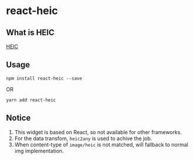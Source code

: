 # react-heic

## What is HEIC

[HEIC](https://en.wikipedia.org/wiki/High_Efficiency_Image_File_Format)

## Usage
```
npm install react-heic --save
```
OR
```
yarn add react-heic
```

## Notice
1. This widget is based on React, so not available for other frameworks.
2. For the data transfom, `heic2any` is used to achive the job.
3. When content-type of `image/heic` is not matched, will fallback to normal img implementation.